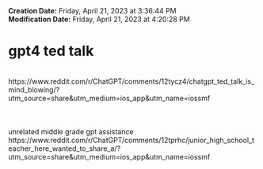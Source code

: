 <div><b>Creation Date:</b> Friday, April 21, 2023 at 3:36:44 PM<br></div>
<div><b>Modification Date:</b> Friday, April 21, 2023 at 4:20:28 PM<br></div>
<div><h1>gpt4 ted talk</h1></div>
<div><br></div>
<div>https://www.reddit.com/r/ChatGPT/comments/12tycz4/chatgpt_ted_talk_is_mind_blowing/?utm_source=share&amputm_medium=ios_app&amputm_name=iossmf<br></div>
<div><br></div>
<div><br></div>
<div><br></div>
<div>unrelated middle grade gpt assistance </div>
<div>https://www.reddit.com/r/ChatGPT/comments/12tprhc/junior_high_school_teacher_here_wanted_to_share_a/?utm_source=share&amputm_medium=ios_app&amputm_name=iossmf</div>

